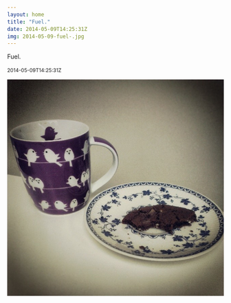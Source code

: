 ```yaml
---
layout: home
title: "Fuel."
date: 2014-05-09T14:25:31Z
img: 2014-05-09-fuel-.jpg
---
```


Fuel.

<small>2014-05-09T14:25:31Z</small>

![Fuel.](2014-05-09-fuel-.jpg)

